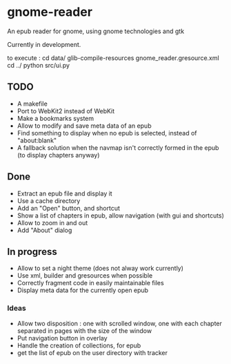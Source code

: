 # gnome-reader 

An epub reader for gnome, using gnome technologies and gtk

Currently in development.

to execute : 
cd data/
glib-compile-resources gnome_reader.gresource.xml
cd ../
python src/ui.py


## TODO
* A makefile
* Port to WebKit2 instead of WebKit
* Make a bookmarks system
* Allow to modify and save meta data of an epub
* Find something to display when no epub is selected, instead of "about:blank"
* A fallback solution when the navmap isn't correctly formed in the epub (to display chapters anyway)

## Done
* Extract an epub file and display it
* Use a cache directory
* Add an "Open" button, and shortcut
* Show a list of chapters in epub, allow navigation (with gui and shortcuts)
* Allow to zoom in and out
* Add "About" dialog


## In progress
* Allow to set a night theme (does not alway work currently)
* Use xml, builder and gresources when possible
* Correctly fragment code in easily maintainable files
* Display meta data for the currently open epub

### Ideas
* Allow two disposition : one with scrolled window, one with each chapter separated in pages with the size of the window
* Put navigation button in overlay
* Handle the creation of collections, for epub
* get the list of epub on the user directory with tracker